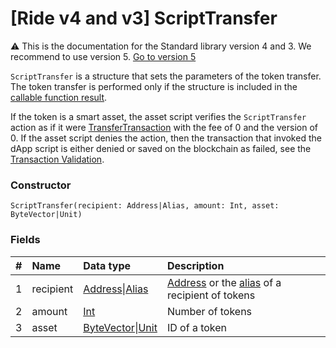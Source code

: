 # [Ride v4 and v3] ScriptTransfer

:warning: This is the documentation for the Standard library version 4 and 3. We recommend to use version 5. [Go to version 5](/en/ride/structures/script-actions/script-transfer)

`ScriptTransfer` is a structure that sets the parameters of the token transfer. The token transfer is performed only if the structure is included in the [callable function result](/en/ride/functions/callable-function#invocation-result-2).

If the token is a smart asset, the asset script verifies the `ScriptTransfer` action as if it were [TransferTransaction](/en/ride/structures/transaction-structures/transfer-transaction) with the fee of 0 and the version of 0. If the asset script denies the action, then the transaction that invoked the dApp script is either denied or saved on the blockchain as failed, see the [Transaction Validation](/en/blockchain/transaction/transaction-validation).

### Constructor

``` ride
ScriptTransfer(recipient: Address|Alias, amount: Int, asset: ByteVector|Unit)
```

### Fields

|   #   | Name | Data type | Description |
| :--- | :--- | :--- | :--- |
| 1 | recipient | [Address](/en/ride/structures/common-structures/address)&#124;[Alias](/en/ride/structures/common-structures/alias) | [Address](/en/blockchain/account/address) or the [alias](/en/blockchain/account/alias) of a recipient of tokens |
| 2 | amount | [Int](/en/ride/data-types/int) | Number of tokens |
| 3 | asset | [ByteVector](/en/ride/data-types/byte-vector)&#124;[Unit](/en/ride/data-types/unit) | ID of a token |
